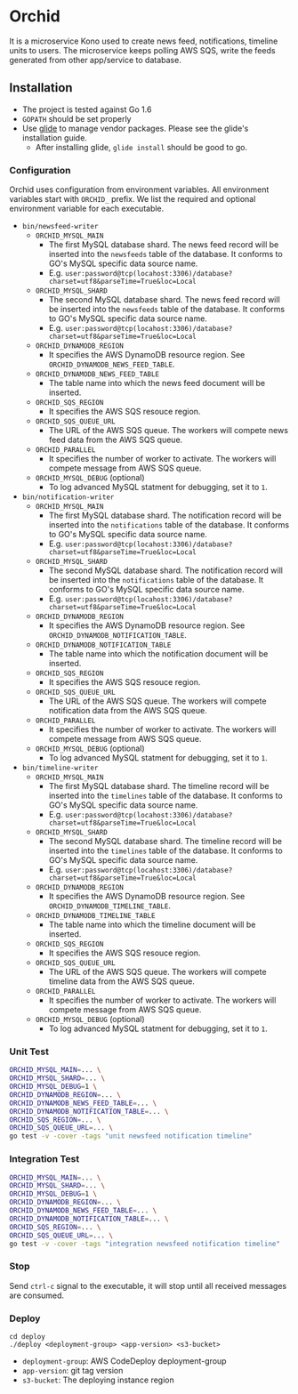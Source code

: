 # Orchid

It is a microservice Kono used to create news feed, notifications, timeline units to users. The microservice keeps polling AWS SQS, write the feeds generated from other app/service to database.

## Installation
- The project is tested against Go 1.6
- `GOPATH` should be set properly
- Use [glide](https://github.com/Masterminds/glide) to manage vendor packages. Please see the glide's installation guide.
    - After installing glide, `glide install` should be good to go.

### Configuration
Orchid uses configuration from environment variables. All environment variables start with `ORCHID_` prefix. We list the required and optional environment variable for each executable.

- `bin/newsfeed-writer`
    - `ORCHID_MYSQL_MAIN`
        - The first MySQL database shard. The news feed record will be inserted into the `newsfeeds` table of the database. It conforms to GO's MySQL specific data source name.
        - E.g. `user:password@tcp(locahost:3306)/database?charset=utf8&parseTime=True&loc=Local`
    - `ORCHID_MYSQL_SHARD`
        - The second MySQL database shard. The news feed record will be inserted into the `newsfeeds` table of the database. It conforms to GO's MySQL specific data source name.
        - E.g. `user:password@tcp(locahost:3306)/database?charset=utf8&parseTime=True&loc=Local`
    - `ORCHID_DYNAMODB_REGION`
        - It specifies the AWS DynamoDB resource region. See `ORCHID_DYNAMODB_NEWS_FEED_TABLE`.
    - `ORCHID_DYNAMODB_NEWS_FEED_TABLE`
        - The table name into which the news feed document will be inserted.
    - `ORCHID_SQS_REGION`
        - It specifies the AWS SQS resouce region.
    - `ORCHID_SQS_QUEUE_URL`
        - The URL of the AWS SQS queue. The workers will compete news feed data from the AWS SQS queue.
    - `ORCHID_PARALLEL`
        - It specifies the number of worker to activate. The workers will compete message from AWS SQS queue.
    - `ORCHID_MYSQL_DEBUG` (optional)
        - To log advanced MySQL statment for debugging, set it to `1`.
- `bin/notification-writer`
    - `ORCHID_MYSQL_MAIN`
        - The first MySQL database shard. The notification record will be inserted into the `notifications` table of the database. It conforms to GO's MySQL specific data source name.
        - E.g. `user:password@tcp(locahost:3306)/database?charset=utf8&parseTime=True&loc=Local`
    - `ORCHID_MYSQL_SHARD`
        - The second MySQL database shard. The notification record will be inserted into the `notifications` table of the database. It conforms to GO's MySQL specific data source name.
        - E.g. `user:password@tcp(locahost:3306)/database?charset=utf8&parseTime=True&loc=Local`
    - `ORCHID_DYNAMODB_REGION`
        - It specifies the AWS DynamoDB resource region. See `ORCHID_DYNAMODB_NOTIFICATION_TABLE`.
    - `ORCHID_DYNAMODB_NOTIFICATION_TABLE`
        - The table name into which the notification document will be inserted.
    - `ORCHID_SQS_REGION`
        - It specifies the AWS SQS resouce region.
    - `ORCHID_SQS_QUEUE_URL`
        - The URL of the AWS SQS queue. The workers will compete notification data from the AWS SQS queue.
    - `ORCHID_PARALLEL`
        - It specifies the number of worker to activate. The workers will compete message from AWS SQS queue.
    - `ORCHID_MYSQL_DEBUG` (optional)
        - To log advanced MySQL statment for debugging, set it to `1`.
- `bin/timeline-writer`
    - `ORCHID_MYSQL_MAIN`
        - The first MySQL database shard. The timeline record will be inserted into the `timelines` table of the database. It conforms to GO's MySQL specific data source name.
        - E.g. `user:password@tcp(locahost:3306)/database?charset=utf8&parseTime=True&loc=Local`
    - `ORCHID_MYSQL_SHARD`
        - The second MySQL database shard. The timeline record will be inserted into the `timelines` table of the database. It conforms to GO's MySQL specific data source name.
        - E.g. `user:password@tcp(locahost:3306)/database?charset=utf8&parseTime=True&loc=Local`
    - `ORCHID_DYNAMODB_REGION`
        - It specifies the AWS DynamoDB resource region. See `ORCHID_DYNAMODB_TIMELINE_TABLE`.
    - `ORCHID_DYNAMODB_TIMELINE_TABLE`
        - The table name into which the timeline document will be inserted.
    - `ORCHID_SQS_REGION`
        - It specifies the AWS SQS resouce region.
    - `ORCHID_SQS_QUEUE_URL`
        - The URL of the AWS SQS queue. The workers will compete timeline data from the AWS SQS queue.
    - `ORCHID_PARALLEL`
        - It specifies the number of worker to activate. The workers will compete message from AWS SQS queue.
    - `ORCHID_MYSQL_DEBUG` (optional)
        - To log advanced MySQL statment for debugging, set it to `1`.

### Unit Test
```bash
ORCHID_MYSQL_MAIN=... \
ORCHID_MYSQL_SHARD=... \
ORCHID_MYSQL_DEBUG=1 \
ORCHID_DYNAMODB_REGION=... \
ORCHID_DYNAMODB_NEWS_FEED_TABLE=... \
ORCHID_DYNAMODB_NOTIFICATION_TABLE=... \
ORCHID_SQS_REGION=... \
ORCHID_SQS_QUEUE_URL=... \
go test -v -cover -tags "unit newsfeed notification timeline"
```

### Integration Test
```bash
ORCHID_MYSQL_MAIN=... \
ORCHID_MYSQL_SHARD=... \
ORCHID_MYSQL_DEBUG=1 \
ORCHID_DYNAMODB_REGION=... \
ORCHID_DYNAMODB_NEWS_FEED_TABLE=... \
ORCHID_DYNAMODB_NOTIFICATION_TABLE=... \
ORCHID_SQS_REGION=... \
ORCHID_SQS_QUEUE_URL=... \
go test -v -cover -tags "integration newsfeed notification timeline"
```

### Stop
Send `ctrl-c` signal to the executable, it will stop until all received messages are consumed.

### Deploy
```
cd deploy
./deploy <deployment-group> <app-version> <s3-bucket>
```
- `deployment-group`: AWS CodeDeploy deployment-group
- `app-version`: git tag version
- `s3-bucket`: The deploying instance region
